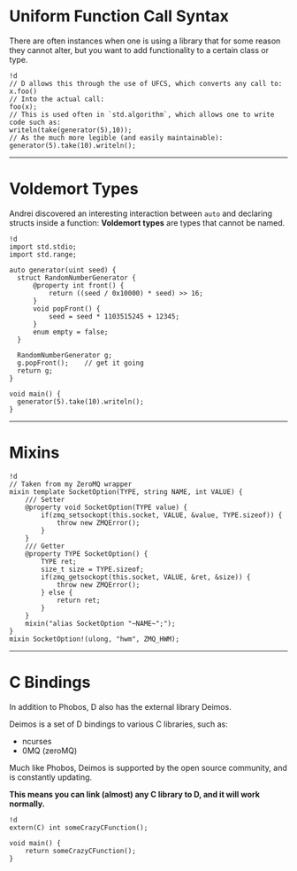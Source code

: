 # Uniform Function Call Syntax

There are often instances when one is using a library that for some reason they cannot alter,
but you want to add functionality to a certain class or type.

	!d
	// D allows this through the use of UFCS, which converts any call to:
	x.foo()
	// Into the actual call:
	foo(x);
	// This is used often in `std.algorithm`, which allows one to write code such as:
	writeln(take(generator(5),10));
	// As the much more legible (and easily maintainable):
	generator(5).take(10).writeln();

---

# Voldemort Types

Andrei discovered an interesting interaction between `auto` and declaring structs inside a function:
**Voldemort types** are types that cannot be named.

	!d
	import std.stdio;
	import std.range;

	auto generator(uint seed) { 
	  struct RandomNumberGenerator {
		  @property int front() {
		      return ((seed / 0x10000) * seed) >> 16;
		  }
		  void popFront() {
		      seed = seed * 1103515245 + 12345;
		  }
		  enum empty = false;
	  }
	 
	  RandomNumberGenerator g;
	  g.popFront();    // get it going
	  return g;
	}

	void main() {
	  generator(5).take(10).writeln();
	}

---

# Mixins

	!d
	// Taken from my ZeroMQ wrapper
	mixin template SocketOption(TYPE, string NAME, int VALUE) {
		/// Setter
		@property void SocketOption(TYPE value) {
			if(zmq_setsockopt(this.socket, VALUE, &value, TYPE.sizeof)) {
				throw new ZMQError();
			}
		}
		/// Getter
		@property TYPE SocketOption() {
			TYPE ret;
			size_t size = TYPE.sizeof;
			if(zmq_getsockopt(this.socket, VALUE, &ret, &size)) {
				throw new ZMQError();
			} else {
				return ret;
			}
		}
		mixin("alias SocketOption "~NAME~";");
	}
	mixin SocketOption!(ulong, "hwm", ZMQ_HWM);

---

# C Bindings

In addition to Phobos, D also has the external library Deimos.

Deimos is a set of D bindings to various C libraries, such as:

- ncurses
- 0MQ (zeroMQ)

Much like Phobos, Deimos is supported by the open source community, and is constantly updating.

**This means you can link (almost) any C library to D, and it will work normally.**

	!d
	extern(C) int someCrazyCFunction();
	
	void main() {
		return someCrazyCFunction();
	}

